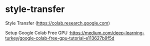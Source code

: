 # style-transfer
Style Transfer (https://colab.research.google.com)

Setup Google Colab Free GPU :https://medium.com/deep-learning-turkey/google-colab-free-gpu-tutorial-e113627b9f5d
